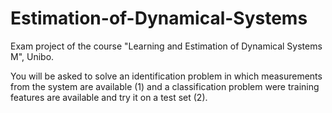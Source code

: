 # Estimation-of-Dynamical-Systems
Exam project of the course "Learning and Estimation of Dynamical Systems M", Unibo.

You will be asked to solve an identification problem in which measurements from the system are available (1) and a classification problem were training features are available and try it on a test set (2).
